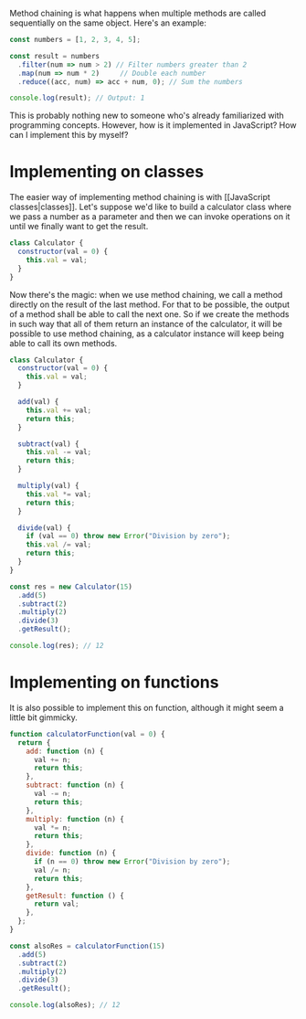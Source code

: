 Method chaining is what happens when multiple methods are called sequentially on the same object. Here's an example:

```js
const numbers = [1, 2, 3, 4, 5];

const result = numbers
  .filter(num => num > 2) // Filter numbers greater than 2
  .map(num => num * 2)     // Double each number
  .reduce((acc, num) => acc + num, 0); // Sum the numbers

console.log(result); // Output: 1
```

This is probably nothing new to someone who's already familiarized with programming concepts. However, how is it implemented in JavaScript? How can I implement this by myself?

# Implementing on classes

The easier way of implementing method chaining is with [[JavaScript classes|classes]]. Let's suppose we'd like to build a calculator class where we pass a number as a parameter and then we can invoke operations on it until we finally want to get the result.

```js
class Calculator {
  constructor(val = 0) {
    this.val = val;
  }
}
```

Now there's the magic: when we use method chaining, we call a method directly on the result of the last method. For that to be possible, the output of a method shall be able to call the next one. So if we create the methods in such way that all of them return an instance of the calculator, it will be possible to use method chaining, as a calculator instance will keep being able to call its own methods.

```js
class Calculator {
  constructor(val = 0) {
    this.val = val;
  }

  add(val) {
    this.val += val;
    return this;
  }

  subtract(val) {
    this.val -= val;
    return this;
  }

  multiply(val) {
    this.val *= val;
    return this;
  }

  divide(val) {
    if (val == 0) throw new Error("Division by zero");
    this.val /= val;
    return this;
  }
}
```

```js
const res = new Calculator(15)
  .add(5)
  .subtract(2)
  .multiply(2)
  .divide(3)
  .getResult();

console.log(res); // 12
```

# Implementing on functions

It is also possible to implement this on function, although it might seem a little bit gimmicky.

```js
function calculatorFunction(val = 0) {
  return {
    add: function (n) {
      val += n;
      return this;
    },
    subtract: function (n) {
      val -= n;
      return this;
    },
    multiply: function (n) {
      val *= n;
      return this;
    },
    divide: function (n) {
      if (n == 0) throw new Error("Division by zero");
      val /= n;
      return this;
    },
    getResult: function () {
      return val;
    },
  };
}
```

```js
const alsoRes = calculatorFunction(15)
  .add(5)
  .subtract(2)
  .multiply(2)
  .divide(3)
  .getResult();

console.log(alsoRes); // 12
```